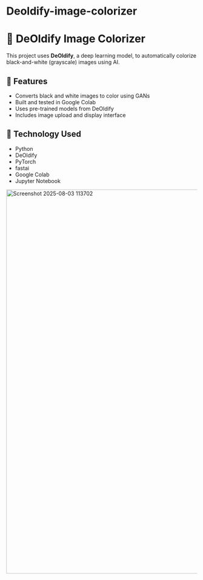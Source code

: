 # Deoldify-image-colorizer
# 🎨 DeOldify Image Colorizer

This project uses **DeOldify**, a deep learning model, to automatically colorize black-and-white (grayscale) images using AI.

## 🔧 Features

- Converts black and white images to color using GANs
- Built and tested in Google Colab
- Uses pre-trained models from DeOldify
- Includes image upload and display interface

## 🧠 Technology Used

- Python
- DeOldify
- PyTorch
- fastai
- Google Colab
- Jupyter Notebook


<img width="1812" height="1014" alt="Screenshot 2025-08-03 113702" src="https://github.com/user-attachments/assets/e2f7d82b-2d49-4b86-93be-7ee341ca4196" />
